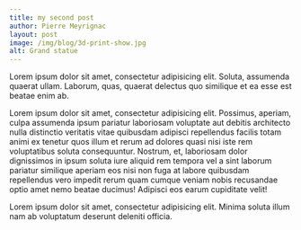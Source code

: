 ```yaml
---
title: my second post
author: Pierre Meyrignac
layout: post
image: /img/blog/3d-print-show.jpg
alt: Grand statue
---
```




Lorem ipsum dolor sit amet, consectetur adipisicing elit. Soluta, assumenda quaerat ullam. Laborum, quas, quaerat delectus quo similique et ea esse est beatae enim ab.

Lorem ipsum dolor sit amet, consectetur adipisicing elit. Possimus, aperiam, culpa assumenda ipsum pariatur laboriosam voluptate aut debitis architecto nulla distinctio veritatis vitae quibusdam adipisci repellendus facilis totam animi ex tenetur quos illum et rerum ad dolores quasi nisi iste rem voluptatibus soluta consequuntur. Nostrum, et, laboriosam dolor dignissimos in ipsum soluta iure aliquid rem tempora vel a sint laborum pariatur similique aperiam eos nisi non fuga at labore quibusdam repellendus vero impedit rerum quam cumque veniam nobis recusandae optio amet nemo beatae ducimus! Adipisci eos earum cupiditate velit!

Lorem ipsum dolor sit amet, consectetur adipisicing elit. Minima soluta illum nam ab voluptatum deserunt deleniti officia.
